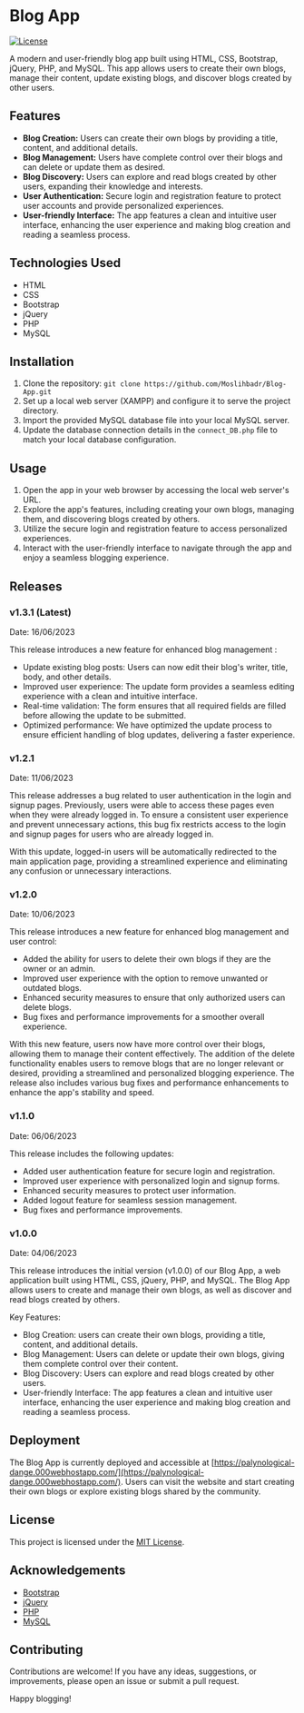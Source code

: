# Blog App

[![License](https://img.shields.io/badge/license-MIT-blue.svg)](https://opensource.org/licenses/MIT)

A modern and user-friendly blog app built using HTML, CSS, Bootstrap, jQuery, PHP, and MySQL. This app allows users to create their own blogs, manage their content, update existing blogs, and discover blogs created by other users.

## Features

- **Blog Creation:** Users can create their own blogs by providing a title, content, and additional details.
- **Blog Management:** Users have complete control over their blogs and can delete or update them as desired.
- **Blog Discovery:** Users can explore and read blogs created by other users, expanding their knowledge and interests.
- **User Authentication:** Secure login and registration feature to protect user accounts and provide personalized experiences.
- **User-friendly Interface:** The app features a clean and intuitive user interface, enhancing the user experience and making blog creation and reading a seamless process.

## Technologies Used

- HTML
- CSS
- Bootstrap
- jQuery
- PHP
- MySQL

## Installation

1. Clone the repository: `git clone https://github.com/Moslihbadr/Blog-App.git`
2. Set up a local web server (XAMPP) and configure it to serve the project directory.
3. Import the provided MySQL database file into your local MySQL server.
4. Update the database connection details in the `connect_DB.php` file to match your local database configuration.

## Usage

1. Open the app in your web browser by accessing the local web server's URL.
2. Explore the app's features, including creating your own blogs, managing them, and discovering blogs created by others.
3. Utilize the secure login and registration feature to access personalized experiences.
4. Interact with the user-friendly interface to navigate through the app and enjoy a seamless blogging experience.

## Releases

### v1.3.1 (Latest)

Date: 16/06/2023

This release introduces a new feature for enhanced blog management :

- Update existing blog posts: Users can now edit their blog's writer, title, body, and other details.
- Improved user experience: The update form provides a seamless editing experience with a clean and intuitive interface.
- Real-time validation: The form ensures that all required fields are filled before allowing the update to be submitted.
- Optimized performance: We have optimized the update process to ensure efficient handling of blog updates, delivering a faster experience.

### v1.2.1

Date: 11/06/2023

This release addresses a bug related to user authentication in the login and signup pages. Previously, users were able to access these pages even when they were already logged in. To ensure a consistent user experience and prevent unnecessary actions, this bug fix restricts access to the login and signup pages for users who are already logged in.

With this update, logged-in users will be automatically redirected to the main application page, providing a streamlined experience and eliminating any confusion or unnecessary interactions.

### v1.2.0

Date: 10/06/2023

This release introduces a new feature for enhanced blog management and user control:

- Added the ability for users to delete their own blogs if they are the owner or an admin.
- Improved user experience with the option to remove unwanted or outdated blogs.
- Enhanced security measures to ensure that only authorized users can delete blogs.
- Bug fixes and performance improvements for a smoother overall experience.

With this new feature, users now have more control over their blogs, allowing them to manage their content effectively. The addition of the delete functionality enables users to remove blogs that are no longer relevant or desired, providing a streamlined and personalized blogging experience. The release also includes various bug fixes and performance enhancements to enhance the app's stability and speed.

### v1.1.0

Date: 06/06/2023

This release includes the following updates:

- Added user authentication feature for secure login and registration.
- Improved user experience with personalized login and signup forms.
- Enhanced security measures to protect user information.
- Added logout feature for seamless session management.
- Bug fixes and performance improvements.

### v1.0.0

Date: 04/06/2023

This release introduces the initial version (v1.0.0) of our Blog App, a web application built using HTML, CSS, jQuery, PHP, and MySQL. The Blog App allows users to create and manage their own blogs, as well as discover and read blogs created by others.

Key Features:

- Blog Creation: users can create their own blogs, providing a title, content, and additional details.
- Blog Management: Users can delete or update their own blogs, giving them complete control over their content.
- Blog Discovery: Users can explore and read blogs created by other users.
- User-friendly Interface: The app features a clean and intuitive user interface, enhancing the user experience and making blog creation and reading a seamless process.

## Deployment

The Blog App is currently deployed and accessible at [https://palynological-dange.000webhostapp.com/](https://palynological-dange.000webhostapp.com/). Users can visit the website and start creating their own blogs or explore existing blogs shared by the community.

## License

This project is licensed under the [MIT License](https://opensource.org/licenses/MIT).

## Acknowledgements

- [Bootstrap](https://getbootstrap.com/)
- [jQuery](https://jquery.com/)
- [PHP](https://www.php.net/)
- [MySQL](https://www.mysql.com/)

## Contributing

Contributions are welcome! If you have any ideas, suggestions, or improvements, please open an issue or submit a pull request.

Happy blogging!
